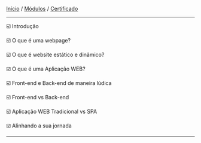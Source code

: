 [Início](https://github.com/Thalyalm/rocketseat-trilha-conectar) /
[Módulos](https://github.com/Thalyalm/rocketseat-trilha-conectar/tree/main/modulos) /
[Certificado](https://github.com/Thalyalm/rocketseat-trilha-conectar/tree/main/certificado/certificado-trilha-conectar.pdf)

---

:ballot_box_with_check: Introdução

:ballot_box_with_check: O que é uma webpage?

:ballot_box_with_check: O que é website estático e dinâmico?

:ballot_box_with_check: O que é uma Aplicação WEB?

:ballot_box_with_check: Front-end e Back-end de maneira lúdica

:ballot_box_with_check: Front-end vs Back-end

:ballot_box_with_check: Aplicação WEB Tradicional vs SPA

:ballot_box_with_check: Alinhando a sua jornada

---